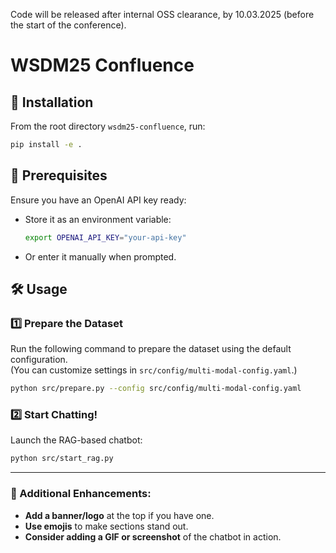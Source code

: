 Code will be released after internal OSS clearance, by 10.03.2025 (before the start of the conference).


# WSDM25 Confluence  

## 🚀 Installation  
From the root directory `wsdm25-confluence`, run:  
```bash
pip install -e .
```

## 🔑 Prerequisites  
Ensure you have an OpenAI API key ready:  
- Store it as an environment variable:  
  ```bash
  export OPENAI_API_KEY="your-api-key"
  ```
- Or enter it manually when prompted.

## 🛠️ Usage  

### 1️⃣ Prepare the Dataset  
Run the following command to prepare the dataset using the default configuration.  
(You can customize settings in `src/config/multi-modal-config.yaml`.)  
```bash
python src/prepare.py --config src/config/multi-modal-config.yaml
```

### 2️⃣ Start Chatting!  
Launch the RAG-based chatbot:  
```bash
python src/start_rag.py
```

---

### 📌 Additional Enhancements:
- **Add a banner/logo** at the top if you have one.  
- **Use emojis** to make sections stand out.  
- **Consider adding a GIF or screenshot** of the chatbot in action.  